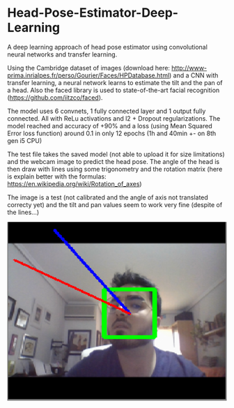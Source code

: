 # Head-Pose-Estimator-Deep-Learning
A deep learning approach of head pose estimator using convolutional neural networks and transfer learning.

Using the Cambridge dataset of images (download here: http://www-prima.inrialpes.fr/perso/Gourier/Faces/HPDatabase.html) and a CNN with transfer learning, a neural network learns to estimate the tilt and the pan of a head.
Also the faced library is used to state-of-the-art facial recognition (https://github.com/iitzco/faced).

The model uses 6 convnets, 1 fully connected layer and 1 output fully connected. All with ReLu activations and l2 + Dropout regularizations.
The model reached and accuracy of +90% and a loss (using Mean Squared Error loss function) around 0.1 in only 12 epochs (1h and 40min +- on 8th gen i5 CPU)

The test file takes the saved model (not able to upload it for size limitations) and the webcam image to predict the head pose. The angle of the head is then draw with lines using some trigonometry and the rotation matrix (here is explain better with the formulas: https://en.wikipedia.org/wiki/Rotation_of_axes)

The image is a test (not calibrated and the angle of axis not translated correcty yet) and the tilt and pan values seem to work very fine (despite of the lines...)

![Test Image](test_webcam.png)
